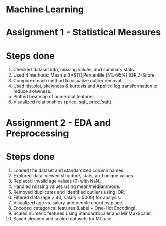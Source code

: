 # Machine Learning

# Assignment 1 - Statistical Measures 

# Steps done
1. Checked dataset info, missing values, and summary stats.
2. Used 4 methods:
Mean ± 3*STD,Percentile (5%-95%),IQR,Z-Score.
3. Compared each method to visualize outlier removal.
4. Used histplot, skewness & kurtosis and Applied log transformation to reduce skewness.
5. Plotted heatmap of numerical features.
6. Visualized relationships (price, sqft, price/sqft).


# Assignment 2 - EDA and Preprocessing

# Steps done
1. Loaded the dataset and standardized column names.
2. Explored data: viewed structure, stats, and unique values.
3. Replaced invalid age values (0) with NaN.
4. Handled missing values using mean/median/mode.
5. Removed duplicates and identified outliers using IQR.
6. Filtered data (age > 40, salary < 5000) for analysis.
7. Visualized age vs. salary and people count by place.
8. Encoded categorical features (Label + One-Hot Encoding).
9. Scaled numeric features using StandardScaler and MinMaxScaler.
10. Saved cleaned and scaled datasets for ML use.



